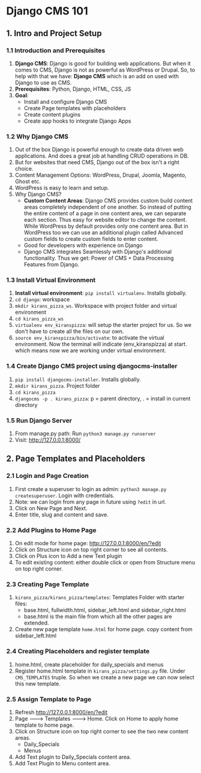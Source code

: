 # Django CMS 101
## 1. Intro and Project Setup
### 1.1 Introduction and Prerequisites
1. **Django CMS**: Django is good for building web applications. But when it comes to CMS, Django is not as powerful as WordPress or Drupal. So, to help with that we have: **Django CMS** which is an add on used with Django to use as CMS. 
2. **Prerequisites**: Python, Django, HTML, CSS, JS
3. **Goal**:
    - Install and configure Django CMS
    - Create Page templates with placeholders
    - Create content plugins
    - Create app hooks to integrate Django Apps

### 1.2 Why Django CMS
1. Out of the box Django is powerful enough to create data driven web applications. And does a great job at handling CRUD operations in DB.
2. But for websites that need CMS, Django out of the box isn't a right choice.
3. Content Management Options: WordPress, Drupal, Joomla, Magento, Ghost etc.
4. WordPress is easy to learn and setup.
5. Why Django CMS?
    - **Custom Content Areas**: Django CMS provides custom build content areas completely independent of one another. So instead of putting the entire content of a page in one content area, we can separate each section. Thus easy for website editor to change the content. While WordPress by default provides only one content area. But in WordPress too we can use an additional plugin called Advanced custom fields to create custom fields to enter content.
    - Good for developers with experience on Django
    - Django CMS integrates Seamlessly with Django's additional functionality. Thus we get: Power of CMS + Data Processing Features from Django.

### 1.3 Install Virtual Environment
1. **Install virtual environment**: `pip install virtualenv`. Installs globally.
2. `cd django`: workspace
3. `mkdir kirans_pizza_ws`. Workspace with project folder and virtual environment
4. `cd kirans_pizza_ws`
5. `virtualenv env_kiranspizza`: will setup the starter project for us. So we don't have to create all the files on our own.
6. `source env_kiranspizza/bin/activate`: to activate the virtual environment. Now the terminal will indicate (env_kiranspizza) at start. which means now we are working under virtual environment.

### 1.4 Create Django CMS project using djangocms-installer
1. `pip install djangocms-installer`. Installs globally.
2. `mkdir kirans_pizza`. Project folder
3. `cd kirans_pizza`
4. `djangocms -p . kirans_pizza`: p = parent directory, . = install in current directory

### 1.5 Run Django Server
1. From manage.py path: Run `python3 manage.py runserver`
2. Visit: http://127.0.0.1:8000/

## 2. Page Templates and Placeholders
### 2.1 Login and Page Creation
1. First create a superuser to login as admin: `python3 manage.py createsuperuser`. Login with credentials.
2. Note: we can login from any page in future using `?edit` in url.
3. Click on New Page and Next.
4. Enter title, slug and content and save.

### 2.2 Add Plugins to Home Page
1. On edit mode for home page: http://127.0.0.1:8000/en/?edit
2. Click on Structure icon on top right corner to see all contents.
3. Click on Plus icon to Add a new Text plugin
4. To edit existing content: either double click or open from Structure menu on top right corner.

### 2.3 Creating Page Template 
1. `kirans_pizza/kirans_pizza/templates`: Templates Folder with starter files:
    - base.html, fullwidth.html, sidebar_left.html and sidebar_right.html
    - base.html is the main file from which all the other pages are extended.
2. Create new page template `home.html` for home page. copy content from sidebar_left.html

### 2.4 Creating Placeholders and register template
1. home.html, create placeholder for daily_specials and menus
2. Register home.html template in `kirans_pizza/settings.py` file. Under `CMS_TEMPLATES` truple. So when we create a new page we can now select this new template.

### 2.5 Assign Template to Page
1. Refresh http://127.0.0.1:8000/en/?edit
2. Page ---> Templates ---> Home. Click on Home to apply home template to home page.
3. Click on Structure icon on top right corner to see the two new content areas.
    - Daily_Specials
    - Menus
4. Add Text plugin to Daily_Specials content area.
5. Add Text Plugin to Menu content area.
